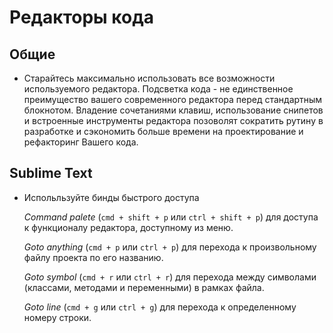 #  Редакторы кода

## Общие

* Старайтесь максимально использовать все возможности используемого редактора. 
   Подсветка кода - не единственное преимущество вашего современного редактора перед стандартным блокнотом.
   Владение сочетаниями клавиш, использование снипетов и встроенные инструменты редактора позоволят сократить рутину в разработке и сэкономить больше времени на проектирование и рефакторинг Вашего кода.


## Sublime Text

* Испольльзуйте бинды быстрого доступа

  *Command palete* (`cmd + shift + p` или `ctrl + shift + p`) для доступа к функционалу редактора, доступному из меню.

  *Goto anything* (`cmd + p` или `ctrl + p`) для перехода к произвольному файлу проекта по его названию.
  
  *Goto symbol* (`cmd + r` или `ctrl + r`) для перехода между символами (классами, методами и переменными) в рамках файла.
  
  *Goto line* (`cmd + g` или `ctrl + g`) для перехода к определенному номеру строки.
